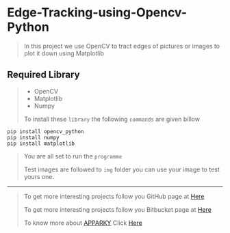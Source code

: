 # Edge-Tracking-using-Opencv-Python

> In this project we use OpenCV to tract edges of pictures or images to plot it down using Matplotlib
>
## Required Library
> - OpenCV
> - Matplotlib
> - Numpy
> 
> To install these `library` the following `commands` are given billow
```commandline
pip install opencv_python
pip install numpy
pip install matplotlib
```
> 
> You are all set to run the `programme`
> 
> Test images are followed to `img` folder you can use your image to test yours one.


-------------------
> 
> To get more interesting projects follow you GitHub page at [Here](https://github.com/Apparky)
> 
> To get more interesting projects follow you Bitbucket page at [Here](https://bitbucket.org/apparky-web/workspace/overview)
> 
> To know more about [APPARKY](https://apparky-soumenmtec-gmailcom.vercel.app/) Click [Here](https://apparky-soumenmtec-gmailcom.vercel.app/)

